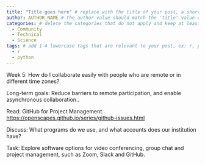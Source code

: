 ```yaml
---
title: "Title goes here" # replace with the title of your post, a short catchy description to entice readers
author: AUTHOR_NAME # the author value should match the 'title' value of your contributor file located here /gh-pages/_contributors. If you do not have a contributor file, please feel free to make one or contact one of our team members to assist you.
categories: # delete the categories that do not apply and keep at least one
  - Community
  - Technical
  - Science
tags: # add 1-4 lowercase tags that are relevant to your post, ex: r, python, genomics, workflows
  - r
  - python
---
```


Week 5: How do I collaborate easily with people who are remote or in different time zones?

Long-term goals: Reduce barriers to remote participation, and enable asynchronous collaboration..

Read: GitHub for Project Management.
https://openscapes.github.io/series/github-issues.html

Discuss: What programs do we use, and what accounts does our institution have?

Task: Explore software options for video conferencing, group chat and project management, such as Zoom, Slack and GitHub.
